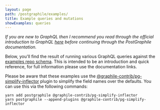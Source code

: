 ```yaml
---
layout: page
path: /postgraphile/examples/
title: Example queries and mutations
showExamples: queries
---
```


_If you are new to GraphQL then I recommend you read through the official
introduction to GraphQL [here](https://graphql.org/learn/) before continuing
through the PostGraphile documentation._

Below, you'll find the result of running various GraphQL queries against the
[examples repo schema](https://github.com/graphile/examples/tree/master/db).
This is intended to be an introduction and quick reference, for full
information please use the documentation links.

Please be aware that these examples use the
[@graphile-contrib/pg-simplify-inflector](https://github.com/graphile-contrib/pg-simplify-inflector)
plugin to simplify the field names over the defaults. You can use this via the following commands:

```
yarn add postgraphile @graphile-contrib/pg-simplify-inflector
yarn postgraphile --append-plugins @graphile-contrib/pg-simplify-inflector
```
